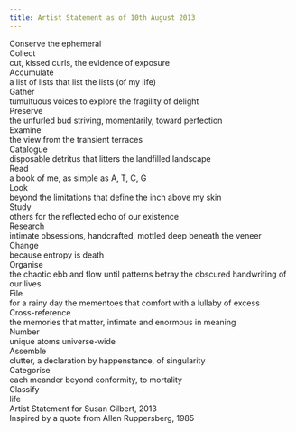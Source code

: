 ```yaml
---
title: Artist Statement as of 10th August 2013
---
```


<div class="title">Conserve the ephemeral</div>

<div class="verb">Collect</div>
<div class="noun_phrase">cut, kissed curls, the evidence of exposure</div>
<div class="verb">Accumulate</div>
<div class="noun_phrase">a list of lists that list the lists (of my life)</div>
<div class="verb">Gather</div>
<div class="noun_phrase">tumultuous voices to explore the fragility of delight</div>
<div class="verb">Preserve</div>
<div class="noun_phrase">the unfurled bud striving, momentarily, toward perfection</div>
<div class="verb">Examine</div>
<div class="noun_phrase">the view from the transient terraces</div>
<div class="verb">Catalogue</div>
<div class="noun_phrase">disposable detritus that litters the landfilled landscape</div>
<div class="verb">Read</div>
<div class="noun_phrase">a book of me, as simple as A, T, C, G</div>
<div class="verb">Look</div>
<div class="noun_phrase">beyond the limitations that define the inch above my skin</div>
<div class="verb">Study</div>
<div class="noun_phrase">others for the reflected echo of our existence</div>
<div class="verb">Research</div>
<div class="noun_phrase">intimate obsessions, handcrafted, mottled deep beneath the veneer</div>
<div class="verb">Change</div>
<div class="noun_phrase">because entropy is death</div>
<div class="verb">Organise</div>
<div class="noun_phrase">the chaotic ebb and flow until patterns betray the obscured handwriting of our lives</div>
<div class="verb">File</div>
<div class="noun_phrase">for a rainy day the mementoes that comfort with a lullaby of excess</div>
<div class="verb">Cross-reference</div>
<div class="noun_phrase">the memories that matter, intimate and enormous in meaning</div>
<div class="verb">Number</div>
<div class="noun_phrase">unique atoms universe-wide</div>
<div class="verb">Assemble</div>
<div class="noun_phrase">clutter, a declaration by happenstance, of singularity</div>
<div class="verb">Categorise</div>
<div class="noun_phrase">each meander beyond conformity, to mortality</div>

<div class="verb">Classify</div>
<div class="noun_phrase">life</div>

<div class="signature">Artist Statement for Susan Gilbert, 2013</div>
<div class="inspiration">Inspired by a quote from Allen Ruppersberg, 1985</div>
</div>
